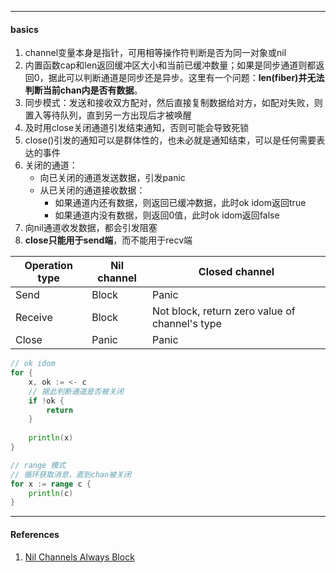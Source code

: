 

---

#### basics

1. channel变量本身是指针，可用相等操作符判断是否为同一对象或nil
2. 内置函数cap和len返回缓冲区大小和当前已缓冲数量；如果是同步通道则都返回0，据此可以判断通道是同步还是异步。这里有一个问题：**len(fiber)并无法判断当前chan内是否有数据**。
3. 同步模式：发送和接收双方配对，然后直接复制数据给对方，如配对失败，则置入等待队列，直到另一方出现后才被唤醒
4. 及时用close关闭通道引发结束通知，否则可能会导致死锁
5. close()引发的通知可以是群体性的，也未必就是通知结束，可以是任何需要表达的事件
6. 关闭的通道：
   - 向已关闭的通道发送数据，引发panic
   - 从已关闭的通道接收数据：
     - 如果通道内还有数据，则返回已缓冲数据，此时ok idom返回true
     - 如果通道内没有数据，则返回0值，此时ok idom返回false
7. 向nil通道收发数据，都会引发阻塞
8. **close只能用于send端**，而不能用于recv端



| Operation type | Nil channel | Closed channel                                 |
| -------------- | ----------- | ---------------------------------------------- |
| Send           | Block       | Panic                                          |
| Receive        | Block       | Not block, return zero value of channel's type |
| Close          | Panic       | Panic                                          |



```go
// ok idom
for {
    x, ok := <- c
    // 据此判断通道是否被关闭
    if !ok {
        return
    }
    
    println(x)
}

// range 模式
// 循环获取消息，直到chan被关闭
for x := range c {
    println(c)
}
```



----

#### References

1. [Nil Channels Always Block](https://www.godesignpatterns.com/2014/05/nil-channels-always-block.html)